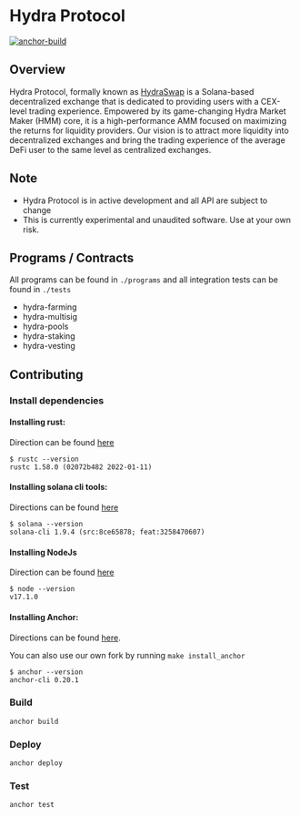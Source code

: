 # Hydra Protocol

[![anchor-build](https://github.com/hydraswap-io/hydra-protocol/actions/workflows/anchor-build.yml/badge.svg)](https://github.com/hydraswap-io/hydra-protocol/actions/workflows/anchor-build.yml)

## Overview

Hydra Protocol, formally known as [HydraSwap](https://www.hydraswap.io) is a Solana-based decentralized exchange that is dedicated to providing users with a CEX-level trading experience. Empowered by its game-changing Hydra Market Maker (HMM) core, it is a high-performance AMM focused on maximizing the returns for liquidity providers.
Our vision is to attract more liquidity into decentralized exchanges and bring the trading experience of the average DeFi user to the same level as centralized exchanges.

## Note

* Hydra Protocol is in active development and all API are subject to change
* This is currently experimental and unaudited software. Use at your own risk.

## Programs / Contracts 

All programs can be found in `./programs` and all integration tests can be found in `./tests`

* hydra-farming
* hydra-multisig
* hydra-pools
* hydra-staking
* hydra-vesting

## Contributing

### Install dependencies 

#### Installing rust:

Direction can be found [here](https://www.rust-lang.org/tools/install)

``` 
$ rustc --version 
rustc 1.58.0 (02072b482 2022-01-11)
```

#### Installing solana cli tools:

Directions can be found [here](https://docs.solana.com/cli/install-solana-cli-tools)

``` 
$ solana --version
solana-cli 1.9.4 (src:8ce65878; feat:3258470607)
```

#### Installing NodeJs 

Direction can be found [here](https://nodejs.org/en/)

``` 
$ node --version
v17.1.0
```

#### Installing Anchor:

Directions can be found [here](https://project-serum.github.io/anchor/getting-started/installation.html).

You can also use our own fork by running `make install_anchor`
``` 
$ anchor --version
anchor-cli 0.20.1
```

### Build

`anchor build`

### Deploy 

`anchor deploy`

### Test 

`anchor test`
